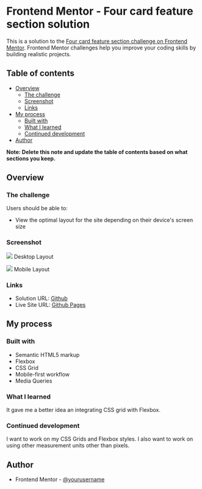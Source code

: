 # Frontend Mentor - Four card feature section solution

This is a solution to the [Four card feature section challenge on Frontend Mentor](https://www.frontendmentor.io/challenges/four-card-feature-section-weK1eFYK). Frontend Mentor challenges help you improve your coding skills by building realistic projects. 

## Table of contents

- [Overview](#overview)
  - [The challenge](#the-challenge)
  - [Screenshot](#screenshot)
  - [Links](#links)
- [My process](#my-process)
  - [Built with](#built-with)
  - [What I learned](#what-i-learned)
  - [Continued development](#continued-development)
- [Author](#author)

**Note: Delete this note and update the table of contents based on what sections you keep.**

## Overview

### The challenge

Users should be able to:

- View the optimal layout for the site depending on their device's screen size

### Screenshot

![](./Desktop.jpg)
Desktop Layout

![](./Mobile.jpg)
Mobile Layout


### Links

- Solution URL: [Github](https://your-solution-url.com)
- Live Site URL: [Github Pages](https://your-live-site-url.com)

## My process

### Built with

- Semantic HTML5 markup
- Flexbox
- CSS Grid
- Mobile-first workflow
- Media Queries

### What I learned

It gave me a better idea an integrating CSS grid with Flexbox.

### Continued development

I want to work on my CSS Grids and Flexbox styles. I also want to work on using other measurement units other than pixels.

## Author

- Frontend Mentor - [@yourusername](https://www.frontendmentor.io/profile/yourusername)
